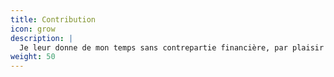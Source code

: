 ```yaml
---
title: Contribution
icon: grow
description: |
  Je leur donne de mon temps sans contrepartie financière, par plaisir et par conviction.
weight: 50
---
```

